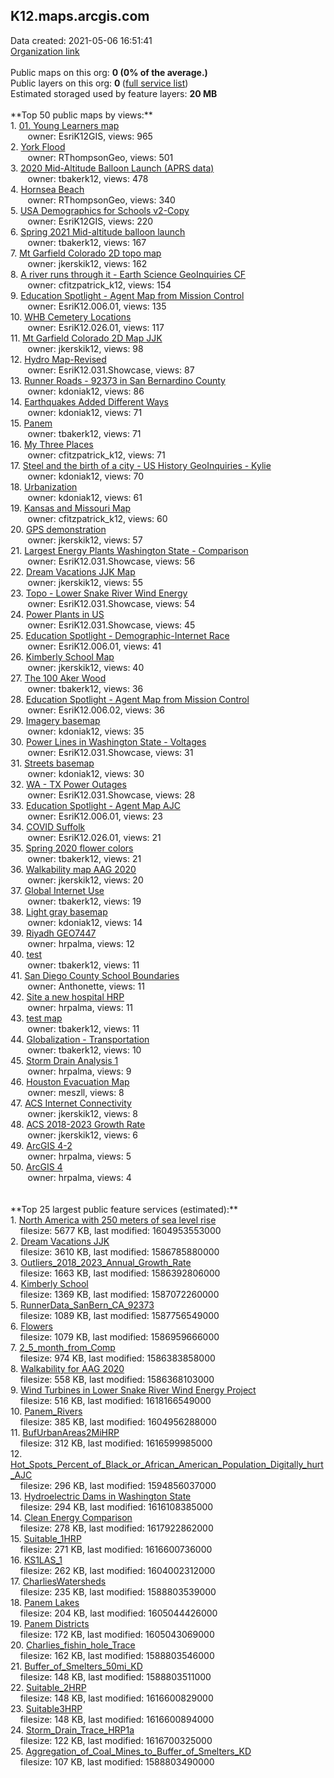 <h2>K12.maps.arcgis.com</h2> Data created: 2021-05-06 16:51:41 <br /><a target='new' href='https://K12.maps.arcgis.com'>Organization link</a><br /><br />Public maps on this org: <b>0 (0% of the average.)</b><br />Public layers on this org: <b>0 </b>(<a target='new' href='https://services.arcgis.com/GzteEaZqBuJ6GIYr/ArcGIS/rest/services'>full service list</a>)<br />Estimated storaged used by feature layers: <b>20 MB</b><br /><br />**Top 50 public maps by views:**<br />  1. <a target='new' href='https://www.arcgis.com/home/item.html?id=a70aa1ff7f5a4c9fb6c92f76048b278f'>01. Young Learners map</a> <br />  &nbsp;&nbsp;&nbsp;&nbsp; &nbsp;&nbsp;owner: EsriK12GIS, views: 965<br />  2. <a target='new' href='https://www.arcgis.com/home/item.html?id=13a7eeca4461429c9224b07bf2b517c1'>York Flood</a> <br />  &nbsp;&nbsp;&nbsp;&nbsp; &nbsp;&nbsp;owner: RThompsonGeo, views: 501<br />  3. <a target='new' href='https://www.arcgis.com/home/item.html?id=4e38dbcbc2df4d38824c8b26be000246'>2020 Mid-Altitude Balloon Launch (APRS data)</a> <br />  &nbsp;&nbsp;&nbsp;&nbsp; &nbsp;&nbsp;owner: tbakerk12, views: 478<br />  4. <a target='new' href='https://www.arcgis.com/home/item.html?id=72a78ead34254338bc796928ea278683'>Hornsea Beach</a> <br />  &nbsp;&nbsp;&nbsp;&nbsp; &nbsp;&nbsp;owner: RThompsonGeo, views: 340<br />  5. <a target='new' href='https://www.arcgis.com/home/item.html?id=27473a553de54d318c45de10613d319d'>USA Demographics for Schools v2-Copy</a> <br />  &nbsp;&nbsp;&nbsp;&nbsp; &nbsp;&nbsp;owner: EsriK12GIS, views: 220<br />  6. <a target='new' href='https://www.arcgis.com/home/item.html?id=c2922b88a077450bb6a84aa2aa427621'>Spring 2021 Mid-altitude balloon launch</a> <br />  &nbsp;&nbsp;&nbsp;&nbsp; &nbsp;&nbsp;owner: tbakerk12, views: 167<br />  7. <a target='new' href='https://www.arcgis.com/home/item.html?id=0c8edeae9cd742e2b04d3dbf0881d8de'>Mt Garfield Colorado 2D topo map</a> <br />  &nbsp;&nbsp;&nbsp;&nbsp; &nbsp;&nbsp;owner: jkerskik12, views: 162<br />  8. <a target='new' href='https://www.arcgis.com/home/item.html?id=146e9f5537714119b0b1fa54f2c2620e'>A river runs through it  - Earth Science GeoInquiries CF</a> <br />  &nbsp;&nbsp;&nbsp;&nbsp; &nbsp;&nbsp;owner: cfitzpatrick_k12, views: 154<br />  9. <a target='new' href='https://www.arcgis.com/home/item.html?id=05bb9a8e739e46a1b5e4746f31ca35d8'>Education Spotlight - Agent Map from Mission Control</a> <br />  &nbsp;&nbsp;&nbsp;&nbsp; &nbsp;&nbsp;owner: EsriK12.006.01, views: 135<br />  10. <a target='new' href='https://www.arcgis.com/home/item.html?id=64082527fe6c41c3b61c5ba78e1579d8'>WHB Cemetery Locations</a> <br />  &nbsp;&nbsp;&nbsp;&nbsp; &nbsp;&nbsp;owner: EsriK12.026.01, views: 117<br />  11. <a target='new' href='https://www.arcgis.com/home/item.html?id=de16af5ed3a74aa5826a17d92c3f94b4'>Mt Garfield Colorado 2D Map JJK</a> <br />  &nbsp;&nbsp;&nbsp;&nbsp; &nbsp;&nbsp;owner: jkerskik12, views: 98<br />  12. <a target='new' href='https://www.arcgis.com/home/item.html?id=20a4df87a58442a38c260438729ba2f9'>Hydro Map-Revised</a> <br />  &nbsp;&nbsp;&nbsp;&nbsp; &nbsp;&nbsp;owner: EsriK12.031.Showcase, views: 87<br />  13. <a target='new' href='https://www.arcgis.com/home/item.html?id=91c58ff673404585a05b9deacb88cfb1'>Runner Roads - 92373 in San Bernardino County</a> <br />  &nbsp;&nbsp;&nbsp;&nbsp; &nbsp;&nbsp;owner: kdoniak12, views: 86<br />  14. <a target='new' href='https://www.arcgis.com/home/item.html?id=9f62ef41024849c382b96f2a6c6d9027'>Earthquakes Added Different Ways</a> <br />  &nbsp;&nbsp;&nbsp;&nbsp; &nbsp;&nbsp;owner: kdoniak12, views: 71<br />  15. <a target='new' href='https://www.arcgis.com/home/item.html?id=dd4f4c7cf90b4cff8c765ae67559b741'>Panem</a> <br />  &nbsp;&nbsp;&nbsp;&nbsp; &nbsp;&nbsp;owner: tbakerk12, views: 71<br />  16. <a target='new' href='https://www.arcgis.com/home/item.html?id=bb069da2f309471eb0aa03049a7e6b53'>My Three Places</a> <br />  &nbsp;&nbsp;&nbsp;&nbsp; &nbsp;&nbsp;owner: cfitzpatrick_k12, views: 71<br />  17. <a target='new' href='https://www.arcgis.com/home/item.html?id=2ab3577ebb234ae787389bd24b67fc4f'>Steel and the birth of a city - US History GeoInquiries - Kylie</a> <br />  &nbsp;&nbsp;&nbsp;&nbsp; &nbsp;&nbsp;owner: kdoniak12, views: 70<br />  18. <a target='new' href='https://www.arcgis.com/home/item.html?id=8c2d429cb80b43cdb91cb7a718314500'>Urbanization</a> <br />  &nbsp;&nbsp;&nbsp;&nbsp; &nbsp;&nbsp;owner: kdoniak12, views: 61<br />  19. <a target='new' href='https://www.arcgis.com/home/item.html?id=68ef462802d84be3b0270db529e30b26'>Kansas and Missouri Map</a> <br />  &nbsp;&nbsp;&nbsp;&nbsp; &nbsp;&nbsp;owner: cfitzpatrick_k12, views: 60<br />  20. <a target='new' href='https://www.arcgis.com/home/item.html?id=698d0017a49c4ea9a269d59d85136de2'>GPS demonstration</a> <br />  &nbsp;&nbsp;&nbsp;&nbsp; &nbsp;&nbsp;owner: jkerskik12, views: 57<br />  21. <a target='new' href='https://www.arcgis.com/home/item.html?id=f029fe0375f942e29194c531245f342e'>Largest Energy Plants Washington State - Comparison</a> <br />  &nbsp;&nbsp;&nbsp;&nbsp; &nbsp;&nbsp;owner: EsriK12.031.Showcase, views: 56<br />  22. <a target='new' href='https://www.arcgis.com/home/item.html?id=8e01b6dd2fdc4a24b8500b56ba6466b0'>Dream Vacations JJK Map</a> <br />  &nbsp;&nbsp;&nbsp;&nbsp; &nbsp;&nbsp;owner: jkerskik12, views: 55<br />  23. <a target='new' href='https://www.arcgis.com/home/item.html?id=8050799291ee49e585419a9eee475bb9'>Topo - Lower Snake River Wind Energy</a> <br />  &nbsp;&nbsp;&nbsp;&nbsp; &nbsp;&nbsp;owner: EsriK12.031.Showcase, views: 54<br />  24. <a target='new' href='https://www.arcgis.com/home/item.html?id=eb1e099c50224d549e7fe8f782861ad0'>Power Plants in US</a> <br />  &nbsp;&nbsp;&nbsp;&nbsp; &nbsp;&nbsp;owner: EsriK12.031.Showcase, views: 45<br />  25. <a target='new' href='https://www.arcgis.com/home/item.html?id=ff5362e310574b3dbfa80a1154df30ab'>Education Spotlight - Demographic-Internet Race</a> <br />  &nbsp;&nbsp;&nbsp;&nbsp; &nbsp;&nbsp;owner: EsriK12.006.01, views: 41<br />  26. <a target='new' href='https://www.arcgis.com/home/item.html?id=925281150bc243bd877a83cbfc3d49b2'>Kimberly School Map</a> <br />  &nbsp;&nbsp;&nbsp;&nbsp; &nbsp;&nbsp;owner: jkerskik12, views: 40<br />  27. <a target='new' href='https://www.arcgis.com/home/item.html?id=0ca8c20a2ec54e8a95bcb9434292646a'>The 100 Aker Wood</a> <br />  &nbsp;&nbsp;&nbsp;&nbsp; &nbsp;&nbsp;owner: tbakerk12, views: 36<br />  28. <a target='new' href='https://www.arcgis.com/home/item.html?id=fc3e0fd290184c558f26e04f5caede4f'>Education Spotlight - Agent Map from Mission Control</a> <br />  &nbsp;&nbsp;&nbsp;&nbsp; &nbsp;&nbsp;owner: EsriK12.006.02, views: 36<br />  29. <a target='new' href='https://www.arcgis.com/home/item.html?id=f6bd942f731848bd8ae4b7c65d9724b3'>Imagery basemap</a> <br />  &nbsp;&nbsp;&nbsp;&nbsp; &nbsp;&nbsp;owner: kdoniak12, views: 35<br />  30. <a target='new' href='https://www.arcgis.com/home/item.html?id=fa7af3f0cc214c9dbfd7a84782179cd0'>Power Lines in Washington State - Voltages</a> <br />  &nbsp;&nbsp;&nbsp;&nbsp; &nbsp;&nbsp;owner: EsriK12.031.Showcase, views: 31<br />  31. <a target='new' href='https://www.arcgis.com/home/item.html?id=98db44f940df4a63940037974cd92a4f'>Streets basemap</a> <br />  &nbsp;&nbsp;&nbsp;&nbsp; &nbsp;&nbsp;owner: kdoniak12, views: 30<br />  32. <a target='new' href='https://www.arcgis.com/home/item.html?id=76889bf83e324cf5b0a3d570d975ed89'>WA - TX Power Outages</a> <br />  &nbsp;&nbsp;&nbsp;&nbsp; &nbsp;&nbsp;owner: EsriK12.031.Showcase, views: 28<br />  33. <a target='new' href='https://www.arcgis.com/home/item.html?id=7270a725c65241daae2a0b3ad9edbe21'>Education Spotlight - Agent Map AJC</a> <br />  &nbsp;&nbsp;&nbsp;&nbsp; &nbsp;&nbsp;owner: EsriK12.006.01, views: 23<br />  34. <a target='new' href='https://www.arcgis.com/home/item.html?id=97040ac6fa8c4a37aaa85824d12e49db'>COVID Suffolk</a> <br />  &nbsp;&nbsp;&nbsp;&nbsp; &nbsp;&nbsp;owner: EsriK12.026.01, views: 21<br />  35. <a target='new' href='https://www.arcgis.com/home/item.html?id=e721416c2f4e4d4a8eaa70a3ab04e93d'>Spring 2020 flower colors</a> <br />  &nbsp;&nbsp;&nbsp;&nbsp; &nbsp;&nbsp;owner: tbakerk12, views: 21<br />  36. <a target='new' href='https://www.arcgis.com/home/item.html?id=4f4b58cd2b8b47ba962e205ba6740855'>Walkability map AAG 2020</a> <br />  &nbsp;&nbsp;&nbsp;&nbsp; &nbsp;&nbsp;owner: jkerskik12, views: 20<br />  37. <a target='new' href='https://www.arcgis.com/home/item.html?id=3ec4613268c441769ec16a5ec8d0e1f0'>Global Internet Use</a> <br />  &nbsp;&nbsp;&nbsp;&nbsp; &nbsp;&nbsp;owner: tbakerk12, views: 19<br />  38. <a target='new' href='https://www.arcgis.com/home/item.html?id=b5f0fb63c240492f97c3355ba9bdbc43'>Light gray basemap</a> <br />  &nbsp;&nbsp;&nbsp;&nbsp; &nbsp;&nbsp;owner: kdoniak12, views: 14<br />  39. <a target='new' href='https://www.arcgis.com/home/item.html?id=9042e709688343a4ac6988504bac606e'>Riyadh GEO7447</a> <br />  &nbsp;&nbsp;&nbsp;&nbsp; &nbsp;&nbsp;owner: hrpalma, views: 12<br />  40. <a target='new' href='https://www.arcgis.com/home/item.html?id=5408f523910744828b43e4a784f36d7e'>test</a> <br />  &nbsp;&nbsp;&nbsp;&nbsp; &nbsp;&nbsp;owner: tbakerk12, views: 11<br />  41. <a target='new' href='https://www.arcgis.com/home/item.html?id=537bf22f07ae419cadd8745316aed152'>San Diego County School Boundaries</a> <br />  &nbsp;&nbsp;&nbsp;&nbsp; &nbsp;&nbsp;owner: Anthonette, views: 11<br />  42. <a target='new' href='https://www.arcgis.com/home/item.html?id=a6b9f3d236b2442d8733788fe8036119'>Site a new hospital HRP</a> <br />  &nbsp;&nbsp;&nbsp;&nbsp; &nbsp;&nbsp;owner: hrpalma, views: 11<br />  43. <a target='new' href='https://www.arcgis.com/home/item.html?id=33c1f25eabe54716bcb2c9b186a18f68'>test map</a> <br />  &nbsp;&nbsp;&nbsp;&nbsp; &nbsp;&nbsp;owner: tbakerk12, views: 11<br />  44. <a target='new' href='https://www.arcgis.com/home/item.html?id=de55bab476f44ffaa1eeba43ea2f0e5b'>Globalization - Transportation</a> <br />  &nbsp;&nbsp;&nbsp;&nbsp; &nbsp;&nbsp;owner: tbakerk12, views: 10<br />  45. <a target='new' href='https://www.arcgis.com/home/item.html?id=fda0d359083b4fbfb75eeb8dee954de5'>Storm Drain Analysis 1</a> <br />  &nbsp;&nbsp;&nbsp;&nbsp; &nbsp;&nbsp;owner: hrpalma, views: 9<br />  46. <a target='new' href='https://www.arcgis.com/home/item.html?id=b69c0830cfca4f48a9513324a70ad49a'>Houston Evacuation Map</a> <br />  &nbsp;&nbsp;&nbsp;&nbsp; &nbsp;&nbsp;owner: meszll, views: 8<br />  47. <a target='new' href='https://www.arcgis.com/home/item.html?id=ca5ed23cffdf4bd9ba2747d78234a042'>ACS Internet Connectivity</a> <br />  &nbsp;&nbsp;&nbsp;&nbsp; &nbsp;&nbsp;owner: jkerskik12, views: 8<br />  48. <a target='new' href='https://www.arcgis.com/home/item.html?id=7df1d47eeb9d4eaaba8222d19a4448d0'>ACS 2018-2023 Growth Rate</a> <br />  &nbsp;&nbsp;&nbsp;&nbsp; &nbsp;&nbsp;owner: jkerskik12, views: 6<br />  49. <a target='new' href='https://www.arcgis.com/home/item.html?id=313cd1c78a9240e5b4814b1586514cd9'>ArcGIS 4-2</a> <br />  &nbsp;&nbsp;&nbsp;&nbsp; &nbsp;&nbsp;owner: hrpalma, views: 5<br />  50. <a target='new' href='https://www.arcgis.com/home/item.html?id=ef6271828eec43b79a7b7244d84c2e49'>ArcGIS 4</a> <br />  &nbsp;&nbsp;&nbsp;&nbsp; &nbsp;&nbsp;owner: hrpalma, views: 4<br /><br /><br />**Top 25 largest public feature services (estimated):**<br /> 1. <a target='new' href='https://www.arcgis.com/home/item.html?id=1f6e9e2b94a74696880f85458d703a62'>North America with 250 meters of sea level rise</a><br /> &nbsp;&nbsp;&nbsp;&nbsp;filesize: 5677 KB, last modified: 1604953553000<br /> 2. <a target='new' href='https://www.arcgis.com/home/item.html?id=689972cb29ac4c168a4b52901524eaeb'>Dream Vacations JJK</a><br /> &nbsp;&nbsp;&nbsp;&nbsp;filesize: 3610 KB, last modified: 1586785880000<br /> 3. <a target='new' href='https://www.arcgis.com/home/item.html?id=e4a1b058a39c482c97e286fa5ee7b07c'>Outliers_2018_2023_Annual_Growth_Rate</a><br /> &nbsp;&nbsp;&nbsp;&nbsp;filesize: 1663 KB, last modified: 1586392806000<br /> 4. <a target='new' href='https://www.arcgis.com/home/item.html?id=19070fbdacf640c8a55e333cd97ea71a'>Kimberly School</a><br /> &nbsp;&nbsp;&nbsp;&nbsp;filesize: 1369 KB, last modified: 1587072260000<br /> 5. <a target='new' href='https://www.arcgis.com/home/item.html?id=068047160ba845feb3a01a5b1bb029be'>RunnerData_SanBern_CA_92373</a><br /> &nbsp;&nbsp;&nbsp;&nbsp;filesize: 1089 KB, last modified: 1587756549000<br /> 6. <a target='new' href='https://www.arcgis.com/home/item.html?id=0b5c4a1f49984139a5f66a800345d370'>Flowers</a><br /> &nbsp;&nbsp;&nbsp;&nbsp;filesize: 1079 KB, last modified: 1586959666000<br /> 7. <a target='new' href='https://www.arcgis.com/home/item.html?id=60830f2ea845431187eb93de894bade8'>2_5_month_from_Comp</a><br /> &nbsp;&nbsp;&nbsp;&nbsp;filesize: 974 KB, last modified: 1586383858000<br /> 8. <a target='new' href='https://www.arcgis.com/home/item.html?id=d61a9f14b62c4a80ba313d962a3342e4'>Walkability for AAG 2020</a><br /> &nbsp;&nbsp;&nbsp;&nbsp;filesize: 558 KB, last modified: 1586368103000<br /> 9. <a target='new' href='https://www.arcgis.com/home/item.html?id=fb022c94ee814367bc2fd8e622adc678'>Wind Turbines in Lower Snake River Wind Energy Project</a><br /> &nbsp;&nbsp;&nbsp;&nbsp;filesize: 516 KB, last modified: 1618166549000<br /> 10. <a target='new' href='https://www.arcgis.com/home/item.html?id=30915851abbd4877a5de6f71b3d74a8f'>Panem_Rivers</a><br /> &nbsp;&nbsp;&nbsp;&nbsp;filesize: 385 KB, last modified: 1604956288000<br /> 11. <a target='new' href='https://www.arcgis.com/home/item.html?id=5bf041669e1a44989cdf1092f9749971'>BufUrbanAreas2MiHRP</a><br /> &nbsp;&nbsp;&nbsp;&nbsp;filesize: 312 KB, last modified: 1616599985000<br /> 12. <a target='new' href='https://www.arcgis.com/home/item.html?id=3ea6c1008c574e7c911986f95a18e1b9'>Hot_Spots_Percent_of_Black_or_African_American_Population_Digitally_hurt_AJC</a><br /> &nbsp;&nbsp;&nbsp;&nbsp;filesize: 296 KB, last modified: 1594856037000<br /> 13. <a target='new' href='https://www.arcgis.com/home/item.html?id=cccd66e11a7744599fd5110df91f2a53'>Hydroelectric Dams in Washington State</a><br /> &nbsp;&nbsp;&nbsp;&nbsp;filesize: 294 KB, last modified: 1616108385000<br /> 14. <a target='new' href='https://www.arcgis.com/home/item.html?id=2b688291a4d74fa982ed65447b68a15d'>Clean Energy Comparison</a><br /> &nbsp;&nbsp;&nbsp;&nbsp;filesize: 278 KB, last modified: 1617922862000<br /> 15. <a target='new' href='https://www.arcgis.com/home/item.html?id=9dc47854c6764c5dbc266cba7ea617a9'>Suitable_1HRP</a><br /> &nbsp;&nbsp;&nbsp;&nbsp;filesize: 271 KB, last modified: 1616600736000<br /> 16. <a target='new' href='https://www.arcgis.com/home/item.html?id=b39640c3f4014dfe802948aa66f67c91'>KS1LAS_1</a><br /> &nbsp;&nbsp;&nbsp;&nbsp;filesize: 262 KB, last modified: 1604002312000<br /> 17. <a target='new' href='https://www.arcgis.com/home/item.html?id=6ca370a596af409a96e791842efae881'>CharliesWatersheds</a><br /> &nbsp;&nbsp;&nbsp;&nbsp;filesize: 235 KB, last modified: 1588803539000<br /> 18. <a target='new' href='https://www.arcgis.com/home/item.html?id=62cc86c3014048e89a8cba1e5377d63d'>Panem Lakes</a><br /> &nbsp;&nbsp;&nbsp;&nbsp;filesize: 204 KB, last modified: 1605044426000<br /> 19. <a target='new' href='https://www.arcgis.com/home/item.html?id=c3bfead0f6d14aaf8564a26a42c99468'>Panem Districts</a><br /> &nbsp;&nbsp;&nbsp;&nbsp;filesize: 172 KB, last modified: 1605043069000<br /> 20. <a target='new' href='https://www.arcgis.com/home/item.html?id=0e855d324d7f40a59a47073459b8f2e7'>Charlies_fishin_hole_Trace</a><br /> &nbsp;&nbsp;&nbsp;&nbsp;filesize: 162 KB, last modified: 1588803546000<br /> 21. <a target='new' href='https://www.arcgis.com/home/item.html?id=a913f26d871244b2a96d64e5972080cc'>Buffer_of_Smelters_50mi_KD</a><br /> &nbsp;&nbsp;&nbsp;&nbsp;filesize: 148 KB, last modified: 1588803511000<br /> 22. <a target='new' href='https://www.arcgis.com/home/item.html?id=0ee0e0010f3a472db4035244959c8c9b'>Suitable_2HRP</a><br /> &nbsp;&nbsp;&nbsp;&nbsp;filesize: 148 KB, last modified: 1616600829000<br /> 23. <a target='new' href='https://www.arcgis.com/home/item.html?id=36130bb82d054751ba1cb03c32bbb54f'>Suitable3HRP</a><br /> &nbsp;&nbsp;&nbsp;&nbsp;filesize: 148 KB, last modified: 1616600894000<br /> 24. <a target='new' href='https://www.arcgis.com/home/item.html?id=23bf3dcd23ca49fca11b1c2e9142e29f'>Storm_Drain_Trace_HRP1a</a><br /> &nbsp;&nbsp;&nbsp;&nbsp;filesize: 122 KB, last modified: 1616700325000<br /> 25. <a target='new' href='https://www.arcgis.com/home/item.html?id=fcd12af9376e41d683433c4676fe2db9'>Aggregation_of_Coal_Mines_to_Buffer_of_Smelters_KD</a><br /> &nbsp;&nbsp;&nbsp;&nbsp;filesize: 107 KB, last modified: 1588803490000<br />